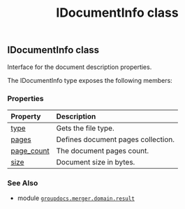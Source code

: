 ﻿---
title: IDocumentInfo class
second_title: GroupDocs.Merger for Python via .NET API References
description: 
type: docs
url: /python-net/groupdocs.merger.domain.result/idocumentinfo/
is_root: false
weight: 20
---

## IDocumentInfo class

Interface for the document description properties.



The IDocumentInfo type exposes the following members:

### Properties
| Property | Description |
| :- | :- |
| [type](/merger/python-net/groupdocs.merger.domain.result/idocumentinfo/type) | Gets the file type. |
| [pages](/merger/python-net/groupdocs.merger.domain.result/idocumentinfo/pages) | Defines document pages collection. |
| [page_count](/merger/python-net/groupdocs.merger.domain.result/idocumentinfo/page_count) | The document pages count. |
| [size](/merger/python-net/groupdocs.merger.domain.result/idocumentinfo/size) | Document size in bytes. |



### See Also
* module [`groupdocs.merger.domain.result`](..)
